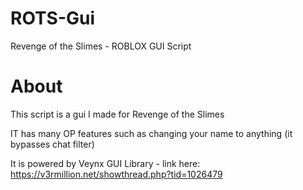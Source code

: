 # ROTS-Gui
Revenge of the Slimes - ROBLOX GUI Script

# About
This script is a gui I made for Revenge of the Slimes

IT has many OP features such as changing your name to anything (it bypasses chat filter)

It is powered by Veynx GUI Library - link here: https://v3rmillion.net/showthread.php?tid=1026479
